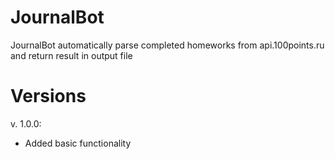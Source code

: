 # JournalBot
JournalBot automatically parse completed homeworks from api.100points.ru and return result in output file


# Versions
v. 1.0.0:
- Added basic functionality
